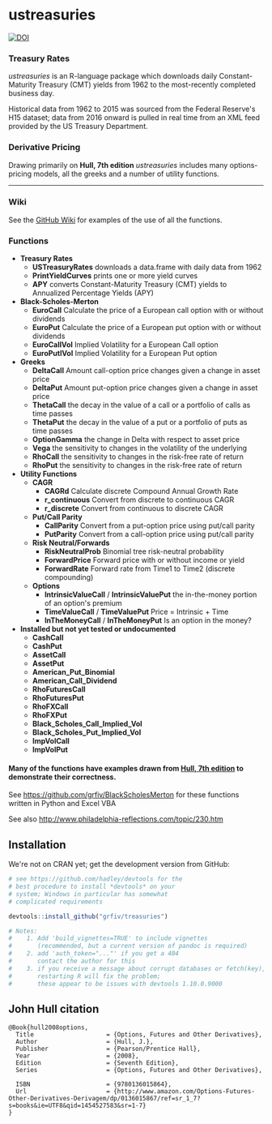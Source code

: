 ustreasuries
============

[![DOI](https://zenodo.org/badge/5738/grfiv/ustreasuries.svg)](https://zenodo.org/badge/latestdoi/5738/grfiv/ustreasuries)

### Treasury Rates

*ustreasuries* is an R-language package which downloads daily Constant-Maturity Treasury (CMT) yields from 1962 to the most-recently completed business day.

Historical data from 1962 to 2015 was sourced from the Federal Reserve's H15 dataset; data from 2016 onward is pulled in real time from an XML feed provided by the US Treasury Department.

### Derivative Pricing

Drawing primarily on **Hull, 7th edition** *ustreasuries* includes many options-pricing models, all the greeks and a number of utility functions.

------------------------------------------------------------------------

### Wiki

See the [GitHub Wiki](https://github.com/grfiv/ustreasuries/wiki) for examples of the use of all the functions.

### Functions

-   **Treasury Rates**
    -   **USTreasuryRates** downloads a data.frame with daily data from 1962
    -   **PrintYieldCurves** prints one or more yield curves
    -   **APY** converts Constant-Maturity Treasury (CMT) yields to Annualized Percentage Yields (APY)
-   **Black-Scholes-Merton**
    -   **EuroCall** Calculate the price of a European call option with or without dividends
    -   **EuroPut** Calculate the price of a European put option with or without dividends
    -   **EuroCallVol** Implied Volatility for a European Call option
    -   **EuroPutlVol** Implied Volatility for a European Put option
-   **Greeks**
    -   **DeltaCall** Amount call-option price changes given a change in asset price
    -   **DeltaPut** Amount put-option price changes given a change in asset price
    -   **ThetaCall** the decay in the value of a call or a portfolio of calls as time passes
    -   **ThetaPut** the decay in the value of a put or a portfolio of puts as time passes
    -   **OptionGamma** the change in Delta with respect to asset price
    -   **Vega** the sensitivity to changes in the volatility of the underlying
    -   **RhoCall** the sensitivity to changes in the risk-free rate of return
    -   **RhoPut** the sensitivity to changes in the risk-free rate of return
-   **Utility Functions**
    -   **CAGR**
        -   **CAGRd** Calculate discrete Compound Annual Growth Rate
        -   **r\_continuous** Convert from discrete to continuous CAGR
        -   **r\_discrete** Convert from continuous to discrete CAGR
    -   **Put/Call Parity**
        -   **CallParity** Convert from a put-option price using put/call parity
        -   **PutParity** Convert from a call-option price using put/call parity
    -   **Risk Neutral/Forwards**
        -   **RiskNeutralProb** Binomial tree risk-neutral probability
        -   **ForwardPrice** Forward price with or without income or yield
        -   **ForwardRate** Forward rate from Time1 to Time2 (discrete compounding)
    -   **Options**
        -   **IntrinsicValueCall** / **IntrinsicValuePut** the in-the-money portion of an option's premium
        -   **TimeValueCall** / **TimeValuePut** Price = Intrinsic + Time
        -   **InTheMoneyCall** / **InTheMoneyPut** Is an option in the money?
-   **Installed but not yet tested or undocumented**
    -   **CashCall**
    -   **CashPut**
    -   **AssetCall**
    -   **AssetPut**
    -   **American\_Put\_Binomial**
    -   **American\_Call\_Dividend**
    -   **RhoFuturesCall**
    -   **RhoFuturesPut**
    -   **RhoFXCall**
    -   **RhoFXPut**
    -   **Black\_Scholes\_Call\_Implied\_Vol**
    -   **Black\_Scholes\_Put\_Implied\_Vol**
    -   **ImpVolCall**
    -   **ImpVolPut**

#### Many of the functions have examples drawn from **[Hull, 7th edition](http://raudys.com/kursas/Options,%20Futures%20and%20Other%20Derivatives%207th%20John%20Hull.pdf)** to demonstrate their correctness.

See <https://github.com/grfiv/BlackScholesMerton> for these functions written in Python and Excel VBA

See also <http://www.philadelphia-reflections.com/topic/230.htm>

Installation
------------

We're not on CRAN yet; get the development version from GitHub:

``` r
# see https://github.com/hadley/devtools for the
# best procedure to install *devtools* on your
# system; Windows in particular has somewhat
# complicated requirements

devtools::install_github("grfiv/treasuries")

# Notes: 
#    1. Add 'build_vignettes=TRUE' to include vignettes 
#       (recommended, but a current version of pandoc is required)
#    2. add 'auth_token="..."' if you get a 404
#       contact the author for this
#    3. if you receive a message about corrupt databases or fetch(key), 
#       restarting R will fix the problem;
#       these appear to be issues with devtools 1.10.0.9000
```

John Hull citation
------------------

    @Book{hull2008options,   
      Title                    = {Options, Futures and Other Derivatives},   
      Author                   = {Hull, J.},   
      Publisher                = {Pearson/Prentice Hall},   
      Year                     = {2008},   
      Edition                  = {Seventh Edition},   
      Series                   = {Options, Futures and Other Derivatives},   
       
      ISBN                     = {9780136015864},   
      Url                      = {http://www.amazon.com/Options-Futures-Other-Derivatives-Derivagem/dp/0136015867/ref=sr_1_7?s=books&ie=UTF8&qid=1454527583&sr=1-7}   
    }
